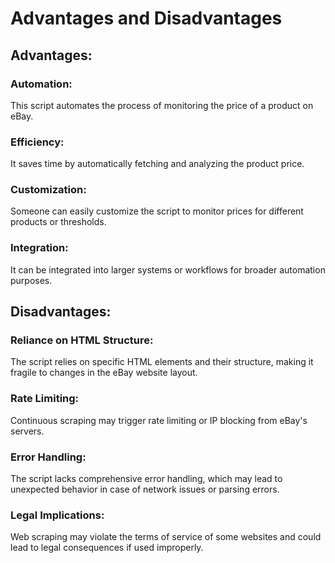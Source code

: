 # Advantages and Disadvantages

## Advantages:

### Automation: 
This script automates the process of monitoring the price of a product on eBay.

### Efficiency: 
It saves time by automatically fetching and analyzing the product price.

### Customization: 
Someone can easily customize the script to monitor prices for different products or thresholds.

### Integration: 
It can be integrated into larger systems or workflows for broader automation purposes.


## Disadvantages:

### Reliance on HTML Structure: 
The script relies on specific HTML elements and their structure, making it fragile to changes in the eBay website layout.

### Rate Limiting: 
Continuous scraping may trigger rate limiting or IP blocking from eBay's servers.

### Error Handling: 
The script lacks comprehensive error handling, which may lead to unexpected behavior in case of network issues or parsing errors.

### Legal Implications: 
Web scraping may violate the terms of service of some websites and could lead to legal consequences if used improperly.
